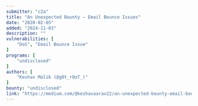 ```yaml
---
submitter: "c2a"
title: "An Unexpected Bounty — Email Bounce Issues"
date: "2020-02-05"
added: "2024-11-03"
description: ""
vulnerabilities: [
    "DoS", "Email Bounce Issue"
]
programs: [
    "undisclosed"
]
authors: [
    "Keshav Malik (@g0t_rOoT_)"
]
bounty: "undisclosed"
link: "https://medium.com/@keshavaarav22/an-unexpected-bounty-email-bounce-issues-b9f24a35eb68"
---
```




